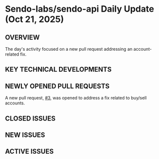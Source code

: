 # Sendo-labs/sendo-api Daily Update (Oct 21, 2025)
## OVERVIEW 
The day's activity focused on a new pull request addressing an account-related fix.
## KEY TECHNICAL DEVELOPMENTS

## NEWLY OPENED PULL REQUESTS
A new pull request, [#3](https://github.com/Sendo-labs/sendo-api/pull/3), was opened to address a fix related to buy/sell accounts.

## CLOSED ISSUES

## NEW ISSUES

## ACTIVE ISSUES